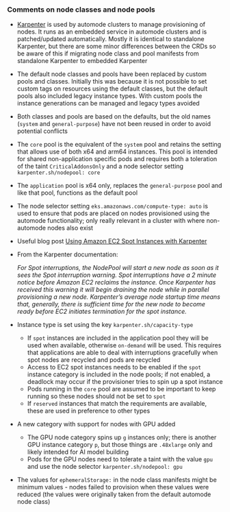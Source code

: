 ### Comments on node classes and node pools

- [Karpenter](https://karpenter.sh) is used by automode clusters to manage provisioning of nodes. It runs as an embedded service in automode clusters and is patched/updated automatically. Mostly it is identical to standalone Karpenter, but there are some minor differences between the CRDs so be aware of this if migrating node class and pool manifests from standalone Karpenter to embedded Karpenter 
- The default node classes and pools have been replaced by custom pools and classes. Initially this was because it is not possible to set custom tags on resources using the default classes, but the default pools also included legacy instance types. With custom pools the instance generations can be managed and legacy types avoided
- Both classes and pools are based on the defaults, but the old names (`system` and `general-purpose`) have not been reused in order to avoid potential conflicts
- The `core` pool is the equivalent of the `system` pool and retains the setting that allows use of both x64 and arm64 instances. This pool is intended for shared non-application specific pods and requires both a toleration of the taint `CriticalAddonsOnly` and a node selector setting `karpenter.sh/nodepool: core`
- The `application` pool is x64 only, replaces the `general-purpose` pool and like that pool, functions as the default pool
- The node selector setting `eks.amazonaws.com/compute-type: auto` is used to ensure that pods are placed on nodes provisioned using the automode functionality; only really relevant in a cluster with where non-automode nodes also exist
- Useful blog post [Using Amazon EC2 Spot Instances with Karpenter](https://aws.amazon.com/blogs/containers/using-amazon-ec2-spot-instances-with-karpenter/)
- From the Karpenter documentation:    
    
  *For Spot interruptions, the NodePool will start a new node as soon as it sees the Spot interruption warning. Spot interruptions have a 2 minute notice before Amazon EC2 reclaims the instance. Once Karpenter has received this warning it will begin draining the node while in parallel provisioning a new node. Karpenter’s average node startup time means that, generally, there is sufficient time for the new node to become ready before EC2 initiates termination for the spot instance.*
- Instance type is set using the key `karpenter.sh/capacity-type`
  - If `spot` instances are included in the application pool they will be used when available, otherwise `on-demand` will be used. This requires that applications are able to deal with interruptions gracefully when spot nodes are recycled and pods are recycled
  - Access to EC2 spot instances needs to be enabled if the `spot` instance category is included in the node pools; if not enabled, a deadlock may occur if the provisioner tries to spin up a spot instance
  - Pods running in the `core` pool are assumed to be important to keep running so these nodes should not be set to `spot`
  - If `reserved` instances that match the requirements are available, these are used in preference to other types

- A new category with support for nodes with GPU added
  - The GPU node category spins up `g` instances only; there is another GPU instance category `p`, but those things are `.48xlarge` only and likely intended for AI model building
  - Pods for the GPU nodes need to tolerate a taint with the value `gpu` and use the node selector `karpenter.sh/nodepool: gpu`

- The values for `ephemeralStorage:` in the node class manifests might be minimum values - nodes failed to provision when these values were reduced (the values were originally taken from the default automode node class)
